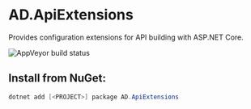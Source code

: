 # AD.ApiExtensions
Provides configuration extensions for API building with ASP.NET Core.

![AppVeyor build status](https://ci.appveyor.com/api/projects/status/github/austindrenski/AD.ApiExtensions?svg=true)
## Install from NuGet:
```Powershell 
dotnet add [<PROJECT>] package AD.ApiExtensions

